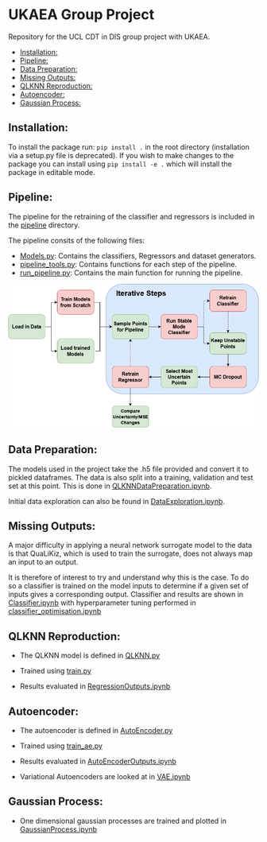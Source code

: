 # UKAEA Group Project
Repository for the UCL CDT in DIS group project with UKAEA.

<!-- omit in toc -->
- [Installation:](#installation) 
- [Pipeline:](#pipeline)
- [Data Preparation:](#data-preparation)
- [Missing Outputs:](#missing-outputs)
- [QLKNN Reproduction:](#qlknn-reproduction)
- [Autoencoder:](#autoencoder)
- [Gaussian Process:](#gaussian-process)

## Installation:
To install the package run: `pip install .` in the root directory (installation via a setup.py file is deprecated). If you wish to make changes to the package you can install using `pip install -e .` which will install the package in editable mode.

## Pipeline:
The pipeline for the retraining of the classifier and regressors is included in the [pipeline](src/pipeline/) directory.

The pipeline consits of the following files:
- [Models.py](src/pipeline/Models.py): Contains the classifiers, Regressors and dataset generators.
- [pipeline_tools.py](src/pipeline/pipeline_tools.py): Contains functions for each step of the pipeline.
- [run_pipeline.py](src/pipeline/run_pipeline.py): Contains the main function for running the pipeline.


![](pipeline.png)

## Data Preparation:
The models used in the project take the .h5 file provided and convert it to pickled dataframes. The data is also split into a training, validation and test set at this point. This is done in [QLKNNDataPreparation.ipynb](src/notebooks/QLKNNDataPreparation.ipynb).

Initial data exploration can also be found in [DataExploration.ipynb](src/notebooks/DataExploration.ipynb).

## Missing Outputs:
A major difficulty in applying a neural network surrogate model to the data is that QuaLiKiz, which is used to train the surrogate, does not always map an input to an output.

It is therefore of interest to try and understand why this is the case. To do so a classifier is trained on the model inputs to determine if a given set of inputs gives a corresponding output. Classifier and results are shown in [Classifier.ipynb](src/notebooks/Classifier.ipynb) with hyperparameter tuning performed in [classifier_optimisation.ipynb](src/notebooks/classifier_optimisation.ipynb)

## QLKNN Reproduction:
- The QLKNN model is defined in [QLKNN.py](src/scripts/QLKNN.py)

- Trained using [train.py](src/scripts/train.py)

- Results evaluated in [RegressionOutputs.ipynb](src/notebooks/RegressionOutputs.ipynb)

## Autoencoder:
- The autoencoder is defined in [AutoEncoder.py](src/scripts/AutoEncoder.py)

- Trained using [train_ae.py](src/scripts/train_ae.py)

- Results evaluated in [AutoEncoderOutputs.ipynb](src/notebooks/AutoEncoderOutputs.ipynb)

- Variational Autoencoders are looked at in [VAE.ipynb](src/notebooks/VAE.ipynb)

## Gaussian Process:
- One dimensional gaussian processes are trained and plotted in [GaussianProcess.ipynb](src/notebooks/GaussianProcess.ipynb)
